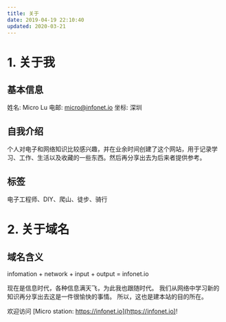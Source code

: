 ```yaml
---
title: 关于
date: 2019-04-19 22:10:40
updated: 2020-03-21
---
```


# 1. 关于我

## 基本信息

姓名: Micro Lu
电邮: micro@infonet.io
坐标: 深圳

## 自我介绍

个人对电子和网络知识比较感兴趣，并在业余时间创建了这个网站，用于记录学习、工作、生活以及收藏的一些东西。然后再分享出去为后来者提供参考。

## 标签

电子工程师、DIY、爬山、徒步、骑行

# 2. 关于域名

## 域名含义

infomation + network + input + output = infonet.io

现在是信息时代，各种信息满天飞，为此我也跟随时代。
我们从网络中学习新的知识再分享出去这是一件很愉快的事情。
所以，这也是建本站的目的所在。

欢迎访问 [Micro station: https://infonet.io](https://infonet.io)! 
